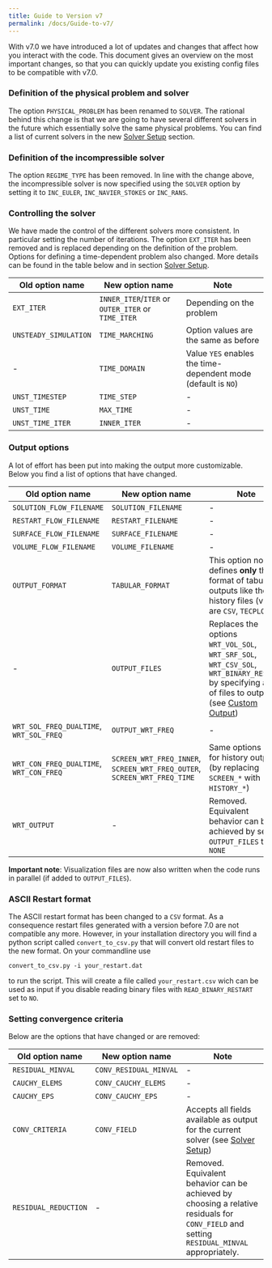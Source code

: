```yaml
---
title: Guide to Version v7
permalink: /docs/Guide-to-v7/
---
```


With v7.0 we have introduced a lot of updates and changes that affect how you interact with the code. This document gives an overview on the most important changes, so that you can quickly update you existing config files to be compatible with v7.0. 

### Definition of the physical problem and solver ###

The option `PHYSICAL_PROBLEM` has been renamed to `SOLVER`. The rational behind this change is that we are going to have several different solvers in the future which essentially solve the same physical problems. You can find a list of current solvers in the new [Solver Setup](/docs/Solver-Setup) section.

### Definition of the incompressible solver ###

The option `REGIME_TYPE` has been removed. In line with the change above, the incompressible solver is now specified using the `SOLVER` option by setting it to `INC_EULER`, `INC_NAVIER_STOKES` or `INC_RANS`.

### Controlling the solver ###

We have made the control of the different solvers more consistent. In particular setting the number of iterations. The option `EXT_ITER` has been removed and is replaced depending on the definition of the problem. Options for defining a time-dependent problem also changed. More details can be found in the table below and in section [Solver Setup](/docs/Solver-Setup).

| Old option name | New option name | Note
| --- | --- | --- |
| `EXT_ITER` | `INNER_ITER`/`ITER` or `OUTER_ITER` or `TIME_ITER`|  Depending on the problem
| `UNSTEADY_SIMULATION` | `TIME_MARCHING` | Option values are the same as before |
| - | `TIME_DOMAIN` | Value `YES` enables the time-dependent mode (default is `NO`) |
| `UNST_TIMESTEP` | `TIME_STEP` | - |
| `UNST_TIME` | `MAX_TIME` | - |
| `UNST_TIME_ITER` | `INNER_ITER` | - |

### Output options ###

A lot of effort has been put into making the output more customizable. Below you find a list of options that have changed.

| Old option name | New option name | Note
| --- | --- | --- |
| `SOLUTION_FLOW_FILENAME` | `SOLUTION_FILENAME` | - |
| `RESTART_FLOW_FILENAME` | `RESTART_FILENAME` | - |
| `SURFACE_FLOW_FILENAME` | `SURFACE_FILENAME` | - |
| `VOLUME_FLOW_FILENAME` | `VOLUME_FILENAME` | - |
| `OUTPUT_FORMAT` | `TABULAR_FORMAT` | This option now defines **only** the format of tabular outputs like the history files (values are `CSV`, `TECPLOT`) |
| - | `OUTPUT_FILES` | Replaces the options `WRT_VOL_SOL`, `WRT_SRF_SOL`, `WRT_CSV_SOL`, `WRT_BINARY_RESTART` by specifying a list of files to output (see [Custom Output](/docs/Custom-Output))|
| `WRT_SOL_FREQ_DUALTIME`,  `WRT_SOL_FREQ` |  `OUTPUT_WRT_FREQ` | - |
| `WRT_CON_FREQ_DUALTIME`,  `WRT_CON_FREQ` |  `SCREEN_WRT_FREQ_INNER`, `SCREEN_WRT_FREQ_OUTER`, `SCREEN_WRT_FREQ_TIME` | Same options exist for history output (by replacing `SCREEN_*` with `HISTORY_*`) |
| `WRT_OUTPUT`|  - | Removed. Equivalent behavior can be achieved by setting `OUTPUT_FILES` to `NONE` |

**Important note**: Visualization files are now also written when the code runs in parallel (if added to `OUTPUT_FILES`). 

### ASCII Restart format ###

The ASCII restart format has been changed to a `CSV` format. As a consequence restart files generated with a version before 7.0 are not compatible any more. However, in your installation directory you will find a python script called `convert_to_csv.py` that will convert old restart files to the new format. On your commandline use
```
convert_to_csv.py -i your_restart.dat
```
to run the script. This will create a file called `your_restart.csv` wich can be used as input if you disable reading binary files with `READ_BINARY_RESTART` set to `NO`.

### Setting convergence criteria ###
Below are the options that have changed or are removed:

| Old option name | New option name | Note
| --- | --- | --- |
| `RESIDUAL_MINVAL` | `CONV_RESIDUAL_MINVAL` | - |
| `CAUCHY_ELEMS` | `CONV_CAUCHY_ELEMS` | - |
| `CAUCHY_EPS` | `CONV_CAUCHY_EPS` | - |
| `CONV_CRITERIA` | `CONV_FIELD` | Accepts all fields available as output for the current solver (see [Solver Setup](/docs/Solver-Setup))|
| `RESIDUAL_REDUCTION` | - | Removed. Equivalent behavior can be achieved by choosing a relative residuals for `CONV_FIELD` and setting `RESIDUAL_MINVAL` appropriately. 


